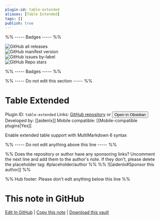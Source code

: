 ```yaml
---
plugin-id: table-extended
aliases: [Table Extended]
tags: []
publish: true
---
```


%% ----- Badges ----- %%

![GitHub all releases](https://img.shields.io/github/downloads/aidenlx/table-extended/total?color=573E7A&logo=github&style=for-the-badge)  
![GitHub manifest version](https://img.shields.io/github/manifest-json/v/aidenlx/table-extended?color=573E7A&logo=github&style=for-the-badge)  
![GitHub issues by-label](https://img.shields.io/github/issues/aidenlx/table-extended/help%20wanted?color=573E7A&logo=github&style=for-the-badge)  
![GitHub Repo stars](https://img.shields.io/github/stars/aidenlx/table-extended?color=573E7A&logo=github&style=for-the-badge)

%% ----- Badges ----- %%

%% ----- Do not edit this section ----- %%

# Table Extended

Plugin ID: `table-extended`
Links: [GitHub repository](https://github.com/aidenlx/table-extended) or [<button id=HH>Open in Obsidian</button>](obsidian://show-plugin?id=table-extended)
Developed by: [[aidenlx]]
Mobile compatible: [[Mobile-compatible plugins|Yes]]

Enable extended table support with MultiMarkdown 6 syntax

%% ----- Do not edit anything above this line ----- %%

%% Does the repository or author have any sponsoring links? Uncomment the next line and add them to the author's note. If they don't, please delete the placeholder tag: #placeholder/author %%
%% ![[aidenlx#Sponsor this author]] %%

%% Hub footer: Please don't edit anything below this line %%

# This note in GitHub

<span class="git-footer">[Edit In GitHub](https://github.dev/obsidian-community/obsidian-hub/blob/main/02%20-%20Community%20Expansions/02.05%20All%20Community%20Expansions/Plugins/table-extended.md "git-hub-edit-note") | [Copy this note](https://raw.githubusercontent.com/obsidian-community/obsidian-hub/main/02%20-%20Community%20Expansions/02.05%20All%20Community%20Expansions/Plugins/table-extended.md "git-hub-copy-note") | [Download this vault](https://github.com/obsidian-community/obsidian-hub/archive/refs/heads/main.zip "git-hub-download-vault") </span>
